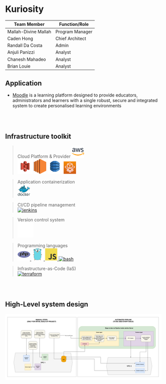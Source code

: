 # Kuriosity

| __Team Member__  | __Function/Role__ |
| -----------      | -----------       |
| Mallah-Divine Mallah | Program Manager   |
| Caden Hong       | Chief Architect   |
| Randall Da Costa | Admin             |
| Anjuli Panizzi   | Analyst |
| Chanesh Mahadeo  | Analyst |
| Brian Louie      | Analyst |



## Application
- [Moodle](https://moodle.org) is a learning platform designed to provide
educators, administrators and learners with a single robust, secure and
integrated system to create personalised learning environments


<br></br> 
## Infrastructure toolkit 

>Cloud Platform & Provider <a href="https://aws.amazon.com" target="_blank" rel="noreferrer"> <img src="https://raw.githubusercontent.com/devicons/devicon/master/icons/amazonwebservices/amazonwebservices-original-wordmark.svg" alt="aws" width="40" height="40"/> </a> \
![](./documentation/s3_icon.png) 
![](./documentation/aws-ec2-icon.png)
![](./documentation/dynamodb_icon.png)
![](./documentation/fargate-icon2.png)

>Application containerization  \
<a href="https://www.docker.com/" target="_blank" rel="noreferrer"> <img src="https://raw.githubusercontent.com/devicons/devicon/master/icons/docker/docker-original-wordmark.svg" alt="docker" width="40" height="40"/> </a> 

 >CI/CD pipeline management \
 <a href="https://www.jenkins.io" target="_blank" rel="noreferrer"> <img src="https://www.vectorlogo.zone/logos/jenkins/jenkins-icon.svg" alt="jenkins" width="40" height="40"/> </a>

>Version control system \
![](./documentation/github-mark-white_v3.png) 

>Programming languages \
 <a href="https://www.php.net" target="_blank" rel="noreferrer"> <img src="https://raw.githubusercontent.com/devicons/devicon/master/icons/php/php-original.svg" alt="php" width="40" height="40"/> </a> <a href="https://golang.org" target="_blank" rel="noreferrer"> <img src="https://raw.githubusercontent.com/devicons/devicon/master/icons/go/go-original.svg" alt="go" width="40" height="40"/> </a> <a href="https://developer.mozilla.org/en-US/docs/Web/JavaScript" target="_blank" rel="noreferrer"> <img src="https://raw.githubusercontent.com/devicons/devicon/master/icons/javascript/javascript-original.svg" alt="javascript" width="40" height="40"/> </a> <a href="https://www.gnu.org/software/bash/" target="_blank" rel="noreferrer"> <img src="https://www.vectorlogo.zone/logos/gnu_bash/gnu_bash-icon.svg" alt="bash" width="40" height="40"/> </a>

 >Infrastructure-as-Code (IaS) \
<a href="https://www.terraform.io/" target="_blank" rel="noreferrer"> <img src="https://www.vectorlogo.zone/logos/terraformio/terraformio-icon.svg" alt="terraform" width="40" height="40"/> </a>
 
<br> </br> 
## High-Level system design

![Technical Diagram](./documentation/diagram_initial_high_level_overview.png) 
